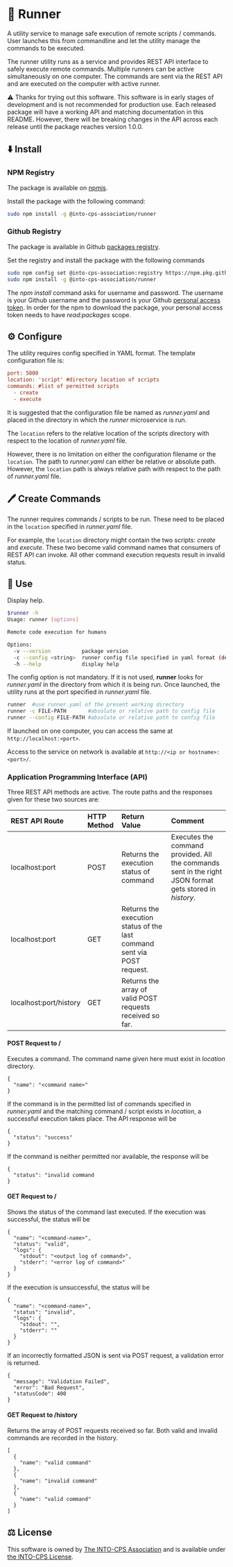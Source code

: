 # :runner: Runner

A utility service to manage safe execution of remote scripts / commands.
User launches this from commandline and let the utility
manage the commands to be executed.

The runner utility runs as a service and provides
REST API interface to safely execute remote commands.
Multiple runners can be active simultaneously on one computer.
The commands are sent via the REST API and are executed on the computer
with active runner.

:warning: Thanks for trying out this software.
This software is in early stages of development and is not
recommended for production use. Each released package will have
a working API and matching documentation in this README.
However, there will be breaking changes in the API across each release
until the package reaches version 1.0.0.

## :arrow_down: Install

### NPM Registry

The package is available on
[npmjs](https://www.npmjs.com/package/@into-cps-association/runner).

Install the package with the following command:

```bash
sudo npm install -g @into-cps-association/runner
```

### Github Registry

The package is available in Github
[packages registry](https://github.com/orgs/INTO-CPS-Association/packages).

Set the registry and install the package with the following commands

```bash
sudo npm config set @into-cps-association:registry https://npm.pkg.github.com
sudo npm install -g @into-cps-association/runner
```

The _npm install_ command asks for username and password. The username is
your Github username and the password is your Github
[personal access token](https://docs.github.com/en/authentication/keeping-your-account-and-data-secure/managing-your-personal-access-tokens).
In order for the npm to download the package, your personal access token
needs to have _read:packages_ scope.

## :gear: Configure

The utility requires config specified in YAML format.
The template configuration file is:

```ini
port: 5000
location: 'script' #directory location of scripts
commands: #list of permitted scripts
  - create
  - execute
```

It is suggested that the configuration file be named as _runner.yaml_
and placed in the directory in which the _runner_ microservice is run.

The `location` refers to the relative location of the scripts directory
with respect to the location of _runner.yaml_ file.

However, there is no limitation on either the configuration filename or
the `location`. The path to _runner.yaml_ can either be relative or
absolute path. However, the `location` path is always relative path
with respect to the path of _runner.yaml_ file.

## :pen: Create Commands

The runner requires commands / scripts to be run.
These need to be placed in the `location` specified in
_runner.yaml_ file.

For example, the `location` directory might contain
the two scripts: _create_ and _execute_. These two become
valid command names that consumers of REST API can invoke.
All other command execution requests result in invalid status.

## :rocket: Use

Display help.

```bash
$runner -h
Usage: runner [options]

Remote code execution for humans

Options:
  -v --version          package version
  -c --config <string>  runner config file specified in yaml format (default: "runner.yaml")
  -h --help             display help
```

The config option is not mandatory. If it is not used, **runner** looks for
_runner.yaml_ in the directory from which it is being run.
Once launched, the utility runs at the port specified in
_runner.yaml_ file.

```bash
runner  #use runner.yaml of the present working directory
runner -c FILE-PATH       #absolute or relative path to config file
runner --config FILE-PATH #absolute or relative path to config file
```

If launched on one computer,
you can access the same at `http://localhost:<port>`.

Access to the service on network is available at `http://<ip or hostname>:<port>/`.

### Application Programming Interface (API)

Three REST API methods are active. The route paths and the responses given
for these two sources are:

| REST API Route                 | HTTP Method | Return Value | Comment |
| :----------------------------- |:--------|:----------- | :------ |
| localhost:port | POST  | Returns the execution status of command | Executes the command provided. All the commands sent in the right JSON format gets stored in _history_. |
| localhost:port | GET |  Returns the execution status of the last command sent via POST request. |  |
| localhost:port/history | GET | Returns the array of valid POST requests received so far. |  |

#### POST Request to /

Executes a command. The command name given here must exist
in _location_ directory.

```http
{
  "name": "<command name>"
}
```

If the command is in the permitted list of commands specified
in _runner.yaml_ and the matching command / script exists in _location_,
a successful execution takes place. The API response will be

```http
{
  "status": "success"
}
```

If the command is neither permitted nor available, the response will be

```http
{
  "status": "invalid command
}
```

#### GET Request to /

Shows the status of the command last executed. If the execution
was successful, the status will be

```http
{
  "name": "<command-name>",
  "status": "valid",
  "logs": {
    "stdout": "<output log of command>",
    "stderr": "<error log of command>"
  }
}
```

If the execution is unsuccessful, the status will be

```http
{
  "name": "<command-name>",
  "status": "invalid",
  "logs": {
    "stdout": "",
    "stderr": ""
  }
}
```

If an incorrectly formatted JSON is sent via POST request,
a validation error is returned.

```http
{
  "message": "Validation Failed",
  "error": "Bad Request",
  "statusCode": 400
}
```

#### GET Request to /history

Returns the array of POST requests received so far.
Both valid and invalid commands are recorded in the history.

```http
[
  {
    "name": "valid command"
  },
  {
    "name": "invalid command"
  },
  {
    "name": "valid command"
  }
]
```

## :balance_scale: License

This software is owned by
[The INTO-CPS Association](https://into-cps.org/)
and is available under
[the INTO-CPS License](https://odin.cps.digit.au.dk/into-cps/LICENSE.md).

